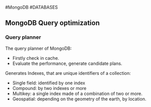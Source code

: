 #MongoDB  #DATABASES 
## MongoDB Query optimization


### Query planner

The query planner of MongoDB: 

* Firstly check in cache. 
* Evaluate the performance, generate candidate plans. 

Generates Indexes, that are unique identifiers of a collection: 
* Single field: identified by one index
* Compound: by two indexes or more
* Multikey: a single index made of a combination of two or more. 
* Geospatial: depending on the geometry of the earth, by location. 
